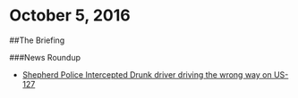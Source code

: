 # October 5, 2016

##The Briefing

###News Roundup
* [Shepherd Police Intercepted Drunk driver driving the wrong way on US-127](drunkdriver.md)